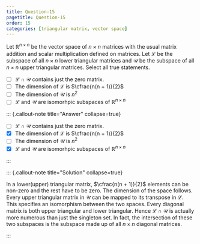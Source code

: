 ```yaml
---
title: Question-15
pagetitle: Question-15
order: 15
categories: [triangular matrix, vector space]
---
```


Let $\mathbb{R}^{n \times n}$ be the vector space of $n \times n$ matrices with the usual matrix addition and scalar multiplication defined on matrices. Let $\mathcal{L}$ be the subspace of all $n \times n$ lower triangular matrices and $\mathcal{U}$ be the subspace of all $n \times n$ upper triangular matrices. Select all true statements.

- [ ] $\mathcal{L} \cap \mathcal{U}$ contains just the zero matrix.
- [ ] The dimension of $\mathcal{L}$ is $\cfrac{n(n + 1)}{2}$
- [ ] The dimension of $\mathcal{U}$ is $n^2$
- [ ] $\mathcal{L}$ and $\mathcal{U}$ are isomorhpic subspaces of $\mathbb{R}^{n \times n}$

::: {.callout-note title="Answer" collapse=true}

- [ ] $\mathcal{L} \cap \mathcal{U}$ contains just the zero matrix.
- [x] The dimension of $\mathcal{L}$ is $\cfrac{n(n + 1)}{2}$
- [ ] The dimension of $\mathcal{U}$ is $n^2$
- [x] $\mathcal{L}$ and $\mathcal{U}$ are isomorhpic subspaces of $\mathbb{R}^{n \times n}$

:::

::: {.callout-note title="Solution" collapse=true} 

In a lower(upper) triangular matrix, $\cfrac{n(n + 1)}{2}$ elements can be non-zero and the rest have to be zero. The dimension of the space follows. Every upper triangular matrix in $\mathcal{U}$ can be mapped to its transpose in $\mathcal{L}$. This specifies an isomorphism between the two spaces. Every diagonal matrix is both upper triangular and lower triangular. Hence $\mathcal{L} \cap \mathcal{U}$ is actually more numerous than just the singleton set. In fact, the intersection of these two subspaces is the subspace made up of all $n \times n$ diagonal matrices.

:::